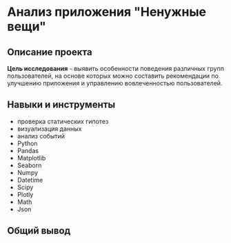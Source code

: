 # Анализ приложения "Ненужные вещи"

## Описание проекта

**Цель исследования** -  выявить особенности поведения различных групп пользователей, на основе которых можно составить рекомендации по улучшению приложения и управлению вовлеченностью пользователей.

## Навыки и инструменты

+ проверка статических гипотез
+ визуализация данных
+ анализ событий
+ Python
+ Pandas
+ Matplotlib
+ Seaborn
+ Numpy
+ Datetime
+ Scipy
+ Plotly
+ Math
+ Json

## Общий вывод
